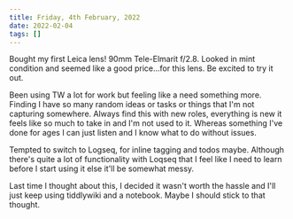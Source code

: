 ```yaml
---
title: Friday, 4th February, 2022
date: 2022-02-04
tags: []
---
```


Bought my first Leica lens! 90mm Tele-Elmarit f/2.8. Looked in mint condition and seemed like a good price...for this lens. Be excited to try it out.

Been using TW a lot for work but feeling like a need something more. Finding I have so many random ideas or tasks or things that I'm not capturing somewhere. Always find this with new roles, everything is new it feels like so much to take in and I'm not used to it. Whereas something I've done for ages I can just listen and I know what to do without issues.

Tempted to switch to Logseq, for inline tagging and todos maybe. Although there's quite a lot of functionality with Loqseq that I feel like I need to learn before I start using it else it'll be somewhat messy.

Last time I thought about this, I decided it wasn't worth the hassle and I'll just keep using tiddlywiki and a notebook. Maybe I should stick to that thought.

